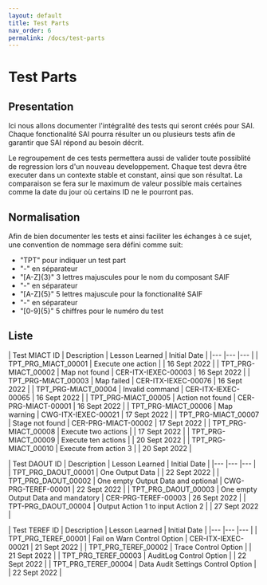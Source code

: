 ```yaml
---
layout: default
title: Test Parts
nav_order: 6
permalink: /docs/test-parts
---
```


# Test Parts

## Presentation

Ici nous allons documenter l'intégralité des tests qui seront créés pour SAI.
Chaque fonctionalité SAI pourra résulter un ou plusieurs tests afin de garantir que SAI répond au besoin décrit.

Le regroupement de ces tests permettera aussi de valider toute possiblité de regression lors d'un nouveau developpement.
Chaque test devra être executer dans un contexte stable et constant, ainsi que son résultat.
La comparaison se fera sur le maximum de valeur possible mais certaines comme la date du jour où certains ID ne le pourront pas.


## Normalisation

Afin de bien documenter les tests et ainsi faciliter les échanges à ce sujet, une convention de nommage sera défini comme suit:
- "TPT" pour indiquer un test part
- "-" en séparateur
- "[A-Z]{3}" 3 lettres majuscules pour le nom du composant SAIF
- "-" en séparateur
- "[A-Z]{5}" 5 lettres majuscule pour la fonctionalité SAIF
- "-" en séparateur
- "[0-9]{5}" 5 chiffres pour le numéro du test

## Liste

| Test MIACT ID   	| Description  	| Lesson Learned  	| Initial Date  	|
|---	|---	|---	|
| TPT_PRG_MIACT_00001  	| Execute one action  	|    | 16 Sept 2022  	|
| TPT_PRG-MIACT_00002  	| Map not found  	| CER-ITX-IEXEC-00003   | 16 Sept 2022  	|
| TPT_PRG-MIACT_00003  	| Map failed  	| CER-ITX-IEXEC-00076   | 16 Sept 2022  	|
| TPT_PRG-MIACT_00004  	| Invalid command  	| CER-ITX-IEXEC-00065   | 16 Sept 2022  	|
| TPT_PRG-MIACT_00005  	| Action not found  	| CER-PRG-MIACT-00001   | 16 Sept 2022  	|
| TPT_PRG-MIACT_00006  	| Map warning  	| CWG-ITX-IEXEC-00021   | 17 Sept 2022  	|
| TPT_PRG-MIACT_00007  	| Stage not found  	| CER-PRG-MIACT-00002   | 17 Sept 2022  	|
| TPT_PRG-MIACT_00008  	| Execute two actions  	|    | 17 Sept 2022  	|
| TPT_PRG-MIACT_00009  	| Execute ten actions  	|    | 20 Sept 2022  	|
| TPT_PRG-MIACT_00010  	| Execute from action 3  	|    | 20 Sept 2022  	|


| Test DAOUT ID   	| Description  	| Lesson Learned  	| Initial Date  	|
|---	|---	|---	|
| TPT_PRG_DAOUT_00001  	| One Output Data  	|    | 22 Sept 2022  	|
| TPT_PRG_DAOUT_00002  	| One empty Output Data and optional  	| CWG-PRG-TEREF-00001   | 22 Sept 2022  	|
| TPT_PRG_DAOUT_00003  	| One empty Output Data and mandatory  	| CER-PRG-TEREF-00003   | 26 Sept 2022  	|
| TPT-PRG_DAOUT_00004  	| Output Action 1 to input Action 2  	|    | 27 Sept 2022  	|


| Test TEREF ID   	| Description  	| Lesson Learned  	| Initial Date  	|
|---	|---	|---	|
| TPT_PRG_TEREF_00001  	| Fail on Warn Control Option  	| CER-ITX-IEXEC-00021   | 21 Sept 2022  	|
| TPT_PRG_TEREF_00002  	| Trace Control Option  	|    | 21 Sept 2022  	|
| TPT_PRG_TEREF_00003  	| AuditLog Control Option  	|    | 22 Sept 2022  	|
| TPT_PRG_TEREF_00004  	| Data Audit Settings Control Option  	|    | 22 Sept 2022  	|
